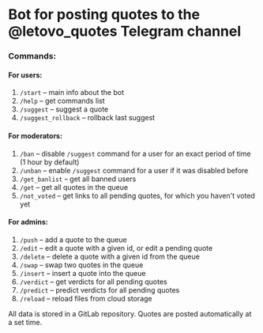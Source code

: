 # Bot for posting quotes to the @letovo_quotes Telegram channel

### Commands:
#### For users:
1. `/start` – main info about the bot
2. `/help` – get commands list
3. `/suggest` – suggest a quote
4. `/suggest_rollback` – rollback last suggest
#### For moderators:
1. `/ban` – disable `/suggest` command for a user for an exact period of time (1 hour by default)
2. `/unban` – enable `/suggest` command for a user if it was disabled before
3. `/get_banlist` – get all banned users
4. `/get` – get all quotes in the queue
5. `/not_voted` – get links to all pending quotes, for which you haven't voted yet
#### For admins:
1. `/push` – add a quote to the queue
2. `/edit` – edit a quote with a given id, or edit a pending quote
3. `/delete` – delete a quote with a given id from the queue
4. `/swap` – swap two quotes in the queue
5. `/insert` – insert a quote into the queue
6. `/verdict` – get verdicts for all pending quotes
7. `/predict` – predict verdicts for all pending quotes
8. `/reload` – reload files from cloud storage

All data is stored in a GitLab repository.
Quotes are posted automatically at a set time.
